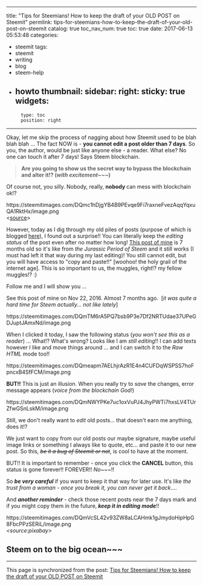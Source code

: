 
---
title: "Tips for Steemians! How to keep the draft of your OLD POST on Steemit"
permlink: tips-for-steemians-how-to-keep-the-draft-of-your-old-post-on-steemit
catalog: true
toc_nav_num: true
toc: true
date: 2017-06-13 05:53:48
categories:
- steemit
tags:
- steemit
- writing
- blog
- steem-help
- howto
thumbnail: 
sidebar:
    right:
        sticky: true
widgets:
    -
        type: toc
        position: right
---


<html>
<p>Okay, let me skip the process of nagging about how Steemit used to be blah blah blah ... The fact NOW is - <strong>you cannot edit a post older than 7 days</strong>. So you, the author, would be just like anyone else - a reader. What else? No one can touch it after 7 days! Says Steem blockchain.&nbsp;</p>
<blockquote><strong>Are you going to show us the secret way to bypass the blockchain and alter it!? (</strong><em><strong>with excitement~~~</strong></em><strong>)</strong></blockquote>
<p>Of course not, you silly. Nobody, really, <strong>nobody </strong>can mess with blockchain ok!?</p>
<p>https://steemitimages.com/DQmc1hDjgYB4B9PEvqe9Fi7raxneFvezAqqYqxuQA1RktHx/image.png<br>
&lt;<a href="http://fotos.sapo.pt/tvmemoria/fotos/wickie/?uid=UrCtVzd8Jls5p43OSuvP">source</a>&gt;</p>
<p>However, today as I dig through my old piles of posts (purpose of which is blogged <a href="https://steemit.com/steem/@deanliu/steem-price-might-fall-but-i-will-still-be-happy-or-even-happier-this-is-why">here</a>), I found out a surprise!! You can literally keep the <em>editing status </em>of the post even after no matter how long! <a href="https://steemit.com/photography/@deanliu/luxury-hotel-series-regent-taipei-part-2-little-guests-and-good-morning-breakfast-part-2">This post of mine</a> is 7 months old so it's like from <em>the Jurassic Period of Steem</em> and it still works (I must had left it that way during my last editing)! You still cannot edit, but you will have access to "copy and paste!!" [woohoo! the holy grail of the internet age]. This is so important to us, the muggles, right!? my fellow muggles!? :)</p>
<p>Follow me and I will show you ...&nbsp;</p>
<p>See this post of mine on&nbsp;Nov 22, 2016. Almost 7 months ago. &nbsp;[<em>it was quite a hard time for Steem actually... not like lately</em>]</p>
<p>https://steemitimages.com/DQmTM6rA5PQ7bsb9P3e7Df2NRTUdae37UPeGDJuptJAmxNd/image.png</p>
<p>When I clicked it today, I saw the following status (<em>you won't see this as a reader</em>) ... What!? What's wrong? Looks like I am <em>still editing</em>!! I can add texts however I like and move things around ... and I can switch it to the <em>Raw HTML</em> mode too!!</p>
<p>https://steemitimages.com/DQmeapm7AELhjrAzR1E4n4CUFDqWSPSS7hoFpncxB4SfFCM/image.png</p>
<p><strong>BUT!!</strong> This is just an illusion. When you really try to <em>save </em>the changes, error message appears (<em>voice from the blockchain God!</em>)</p>
<p>https://steemitimages.com/DQmNWYPKe7uc1oxVuPJ4JhyPWTi7hxsLV4TUrZfwGSnLskM/image.png</p>
<p>Still, we don't really want to <em>edit </em>old posts... that doesn't earn me anything, does it!?&nbsp;</p>
<p>We just want to copy from our old posts our maybe signature, maybe useful image links or something I always like to quote, etc... and paste it to our new post. So this, <del><em>be it a bug of Steemit or not</em></del>, is cool to have at the moment.</p>
<p>BUT!! It is important to remember - once you click the <strong>CANCEL</strong> button, this status is gone forever!! FOREVER!! <em>No~~~</em>!!</p>
<p>So <em><strong>be very careful</strong></em> if you want to keep it that way for later use. It's like <em>the trust from a woman - once you break it, you can never get it back</em>....</p>
<p>And <em><strong>another reminder</strong></em> - check those recent posts near the 7 days mark and if you might copy them in the future,<em><strong> keep it in editing mode</strong></em>!!</p>
<p>https://steemitimages.com/DQmVcSL42v93ZW8aLCAHmk1gJmydoHipHpG8FbcPPzSERiL/image.png<br>
<em>&lt;source:pixabay&gt;</em></p>
<h2>Steem on to the big ocean~~~&nbsp;</h2>
</html>

- - -

This page is synchronized from the post: [Tips for Steemians! How to keep the draft of your OLD POST on Steemit](https://steemit.com/@deanliu/tips-for-steemians-how-to-keep-the-draft-of-your-old-post-on-steemit)
